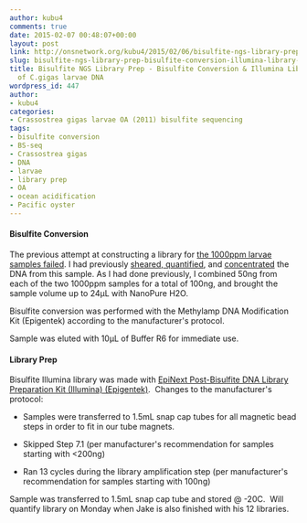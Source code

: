```yaml
---
author: kubu4
comments: true
date: 2015-02-07 00:48:07+00:00
layout: post
link: http://onsnetwork.org/kubu4/2015/02/06/bisulfite-ngs-library-prep-bisulfite-conversion-illumina-library-construction-of-c-gigas-larvae-dna/
slug: bisulfite-ngs-library-prep-bisulfite-conversion-illumina-library-construction-of-c-gigas-larvae-dna
title: Bisulfite NGS Library Prep - Bisulfite Conversion & Illumina Library Construction
  of C.gigas larvae DNA
wordpress_id: 447
author:
- kubu4
categories:
- Crassostrea gigas larvae OA (2011) bisulfite sequencing
tags:
- bisulfite conversion
- BS-seq
- Crassostrea gigas
- DNA
- larvae
- library prep
- OA
- ocean acidification
- Pacific oyster
---
```


#### Bisulfite Conversion



The previous attempt at constructing a library for [the 1000ppm larvae samples failed](http://onsnetwork.org/kubu4/2015/01/28/bisuflite-ngs-library-prep-c-gigas-larvae-oa-bisulfite-library-quantification/). I had previously [sheared, quantified](http://onsnetwork.org/kubu4/2015/01/09/dna-isolation-c-gigas-larvae-from-2011-noaa-oa-experiment/), and [concentrated](http://onsnetwork.org/kubu4/2015/01/12/speedvac-c-gigas-larvae-oa-dna/) the DNA from this sample. As I had done previously, I combined 50ng from each of the two 1000ppm samples for a total of 100ng, and brought the sample volume up to 24μL with NanoPure H2O.

Bisulfite conversion was performed with the Methylamp DNA Modification Kit (Epigentek) according to the manufacturer's protocol.

Sample was eluted with 10μL of Buffer R6 for immediate use.





#### Library Prep



Bisulfite Illumina library was made with [EpiNext Post-Bisulfite DNA Library Preparation Kit (Illumina) (Epigentek)](https://github.com/sr320/LabDocs/blob/master/protocols/Commercial_Protocols/Epigentek_PostBisulfiteIlluminaLibraryPrep_P-1055.pdf).  Changes to the manufacturer's protocol:




    
  * Samples were transferred to 1.5mL snap cap tubes for all magnetic bead steps in order to fit in our tube magnets.

    
  * Skipped Step 7.1 (per manufacturer's recommendation for samples starting with <200ng)

    
  * Ran 13 cycles during the library amplification step (per manufacturer's recommendation for samples starting with 100ng)



Sample was transferred to 1.5mL snap cap tube and stored @ -20C.  Will quantify library on Monday when Jake is also finished with his 12 libraries.


